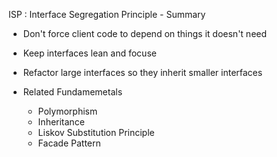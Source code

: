 
ISP : Interface Segregation Principle - Summary

- Don't force client code to depend on things it doesn't need
- Keep interfaces lean and focuse
- Refactor large interfaces so they inherit smaller interfaces

- Related Fundamemetals
	- Polymorphism
	- Inheritance
	- Liskov Substitution Principle
	- Facade Pattern

